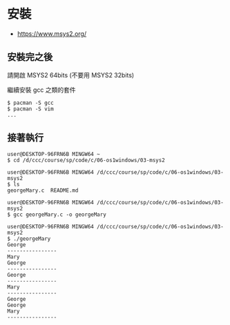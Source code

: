 # 安裝

* https://www.msys2.org/

## 安裝完之後

請開啟 MSYS2 64bits (不要用 MSYS2 32bits)

繼續安裝 gcc 之類的套件

```
$ pacman -S gcc
$ pacman -S vim
...
```

## 接著執行

```
user@DESKTOP-96FRN6B MINGW64 ~
$ cd /d/ccc/course/sp/code/c/06-os1windows/03-msys2

user@DESKTOP-96FRN6B MINGW64 /d/ccc/course/sp/code/c/06-os1windows/03-msys2
$ ls
georgeMary.c  README.md

user@DESKTOP-96FRN6B MINGW64 /d/ccc/course/sp/code/c/06-os1windows/03-msys2
$ gcc georgeMary.c -o georgeMary

user@DESKTOP-96FRN6B MINGW64 /d/ccc/course/sp/code/c/06-os1windows/03-msys2
$ ./georgeMary
George
----------------
Mary
George
----------------
George
----------------
Mary
----------------
George
George
Mary
----------------


```

